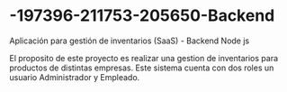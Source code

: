 # -197396-211753-205650-Backend
Aplicación para gestión de inventarios (SaaS) - Backend Node js

El proposito de este proyecto es realizar una gestion de inventarios para productos de distintas empresas.
Este sistema cuenta con dos roles un usuario Administrador y Empleado. 
